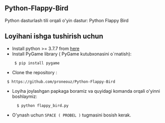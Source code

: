 ## Python-Flappy-Bird
Python dasturlash tili orqali o'yin dastur: Python Flappy Bird

## Loyihani ishga tushirish uchun 

* Install python >= 3.7.7 from [here](https://www.python.org/downloads/)
* Install PyGame library ( PyGame kutubxonasini o`rnatish):
  ```
   $ pip install pygame
   ```
 * Clone the repository :
  ```
   $ https://github.com/proneouz/Python-Flappy-Bird
  ```

* Loyiha joylashgan papkaga boramiz va quyidagi komanda orqali o'yinni boshlaymiz:
  ```
    $ python flappy_bird.py
   ``` 
* O'ynash uchun ```SPACE ( PROBEL )``` tugmasini bosish kerak.
